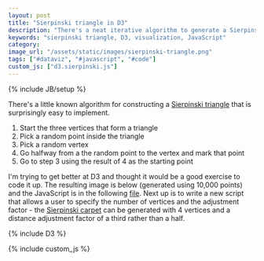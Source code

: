 ```yaml
---
layout: post
title: "Sierpinski triangle in D3"
description: "There's a neat iterative algorithm to generate a Sierpinski triangle that I implemented in D3/JavaScript."
keywords: "sierpinski triangle, D3, visualization, JavaScript"
category:
image_url: "/assets/static/images/sierpinski-triangle.png"
tags: ["#dataviz", "#javascript", "#code"]
custom_js: ["d3.sierpinski.js"]
---
```

{% include JB/setup %}

There's a little known algorithm for constructing a <a href="https://en.wikipedia.org/wiki/Sierpinski_triangle" target="_blank">Sierpinski triangle</a> that is surprisingly easy to implement.

1. Start the three vertices that form a triangle
2. Pick a random point inside the triangle
3. Pick a random vertex
4. Go halfway from a the random point to the vertex and mark that point
5. Go to step 3 using the result of 4 as the starting point

I'm trying to get better at D3 and thought it would be a good exercise to code it up. The resulting image is below (generated using 10,000 points) and the JavaScript is in the following <a href="{{ STATIC_PATH }}js/d3.sierpinski.js">file</a>. Next up is to write a new script that allows a user to specify the number of vertices and the adjustment factor - the <a href="https://en.wikipedia.org/wiki/Sierpinski_carpet" target="_blank">Sierpinski carpet</a> can be generated with 4 vertices and a distance adjustment factor of a third rather than a half.

<div id="canvas-triangle">
</div>

{% include D3 %}

{% include custom_js %}